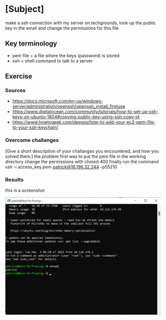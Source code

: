 # [Subject]
make a ssh connection with my server on techgrounds, look up the public key in the email and change the permissions for this file


## Key terminology
- pem file = a file where the keys (password) is stored 
- ssh = shell command to talk to a server

## Exercise
### Sources
- https://docs.microsoft.com/en-us/windows-server/administration/openssh/openssh_install_firstuse
- https://www.digitalocean.com/community/tutorials/how-to-set-up-ssh-keys-on-ubuntu-1804#copying-public-key-using-ssh-copy-id
- https://www.howtogeek.com/devops/how-to-add-your-ec2-pem-file-to-your-ssh-keychain/


### Overcome challanges
[Give a short description of your challanges you encountered, and how you solved them.]
the problem first was to put the pem file in the working directory
change the permissions with chmod 400
finally run the command ssh -i access_key.pem patrick@18.196.32.244 -p55210

### Results
this is a screenshot 

![screenshot](../00_includes/whoami.jpg)
